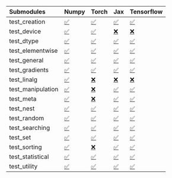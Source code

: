 | Submodules        | Numpy                                                                                                                           | Torch                                                                                                                           | Jax                                                                                                                             | Tensorflow                                                                                                                      |
|:------------------|:--------------------------------------------------------------------------------------------------------------------------------|:--------------------------------------------------------------------------------------------------------------------------------|:--------------------------------------------------------------------------------------------------------------------------------|:--------------------------------------------------------------------------------------------------------------------------------|
| test_creation     | <a href="https://github.com/unifyai/ivy/runs/7887891627?check_suite_focus=true" rel="noopener noreferrer" target="_blank">✅</a> | <a href="https://github.com/unifyai/ivy/runs/7887893600?check_suite_focus=true" rel="noopener noreferrer" target="_blank">✅</a> | <a href="https://github.com/unifyai/ivy/runs/7887895059?check_suite_focus=true" rel="noopener noreferrer" target="_blank">✅</a> | <a href="https://github.com/unifyai/ivy/runs/7887896564?check_suite_focus=true" rel="noopener noreferrer" target="_blank">✅</a> |
| test_device       | <a href="https://github.com/unifyai/ivy/runs/7887891726?check_suite_focus=true" rel="noopener noreferrer" target="_blank">✅</a> | <a href="https://github.com/unifyai/ivy/runs/7887893696?check_suite_focus=true" rel="noopener noreferrer" target="_blank">✅</a> | <a href="https://github.com/unifyai/ivy/runs/7887895151?check_suite_focus=true" rel="noopener noreferrer" target="_blank">❌</a> | <a href="https://github.com/unifyai/ivy/runs/7887896658?check_suite_focus=true" rel="noopener noreferrer" target="_blank">❌</a> |
| test_dtype        | <a href="https://github.com/unifyai/ivy/runs/7887891806?check_suite_focus=true" rel="noopener noreferrer" target="_blank">✅</a> | <a href="https://github.com/unifyai/ivy/runs/7887893803?check_suite_focus=true" rel="noopener noreferrer" target="_blank">✅</a> | <a href="https://github.com/unifyai/ivy/runs/7887895249?check_suite_focus=true" rel="noopener noreferrer" target="_blank">✅</a> | <a href="https://github.com/unifyai/ivy/runs/7887896743?check_suite_focus=true" rel="noopener noreferrer" target="_blank">✅</a> |
| test_elementwise  | <a href="https://github.com/unifyai/ivy/runs/7887891908?check_suite_focus=true" rel="noopener noreferrer" target="_blank">✅</a> | <a href="https://github.com/unifyai/ivy/runs/7887893912?check_suite_focus=true" rel="noopener noreferrer" target="_blank">✅</a> | <a href="https://github.com/unifyai/ivy/runs/7887895324?check_suite_focus=true" rel="noopener noreferrer" target="_blank">✅</a> | <a href="https://github.com/unifyai/ivy/runs/7887896834?check_suite_focus=true" rel="noopener noreferrer" target="_blank">✅</a> |
| test_general      | <a href="https://github.com/unifyai/ivy/runs/7887892033?check_suite_focus=true" rel="noopener noreferrer" target="_blank">✅</a> | <a href="https://github.com/unifyai/ivy/runs/7887894018?check_suite_focus=true" rel="noopener noreferrer" target="_blank">✅</a> | <a href="https://github.com/unifyai/ivy/runs/7887895426?check_suite_focus=true" rel="noopener noreferrer" target="_blank">✅</a> | <a href="https://github.com/unifyai/ivy/runs/7887896933?check_suite_focus=true" rel="noopener noreferrer" target="_blank">✅</a> |
| test_gradients    | <a href="https://github.com/unifyai/ivy/runs/7887892138?check_suite_focus=true" rel="noopener noreferrer" target="_blank">✅</a> | <a href="https://github.com/unifyai/ivy/runs/7887894115?check_suite_focus=true" rel="noopener noreferrer" target="_blank">✅</a> | <a href="https://github.com/unifyai/ivy/runs/7887895521?check_suite_focus=true" rel="noopener noreferrer" target="_blank">✅</a> | <a href="https://github.com/unifyai/ivy/runs/7887897028?check_suite_focus=true" rel="noopener noreferrer" target="_blank">✅</a> |
| test_linalg       | <a href="https://github.com/unifyai/ivy/runs/7887892301?check_suite_focus=true" rel="noopener noreferrer" target="_blank">✅</a> | <a href="https://github.com/unifyai/ivy/runs/7887894207?check_suite_focus=true" rel="noopener noreferrer" target="_blank">❌</a> | <a href="https://github.com/unifyai/ivy/runs/7887895632?check_suite_focus=true" rel="noopener noreferrer" target="_blank">❌</a> | <a href="https://github.com/unifyai/ivy/runs/7887897120?check_suite_focus=true" rel="noopener noreferrer" target="_blank">❌</a> |
| test_manipulation | <a href="https://github.com/unifyai/ivy/runs/7887892499?check_suite_focus=true" rel="noopener noreferrer" target="_blank">✅</a> | <a href="https://github.com/unifyai/ivy/runs/7887894295?check_suite_focus=true" rel="noopener noreferrer" target="_blank">❌</a> | <a href="https://github.com/unifyai/ivy/runs/7887895722?check_suite_focus=true" rel="noopener noreferrer" target="_blank">✅</a> | <a href="https://github.com/unifyai/ivy/runs/7887897215?check_suite_focus=true" rel="noopener noreferrer" target="_blank">✅</a> |
| test_meta         | <a href="https://github.com/unifyai/ivy/runs/7887892631?check_suite_focus=true" rel="noopener noreferrer" target="_blank">✅</a> | <a href="https://github.com/unifyai/ivy/runs/7887894370?check_suite_focus=true" rel="noopener noreferrer" target="_blank">❌</a> | <a href="https://github.com/unifyai/ivy/runs/7887895868?check_suite_focus=true" rel="noopener noreferrer" target="_blank">✅</a> | <a href="https://github.com/unifyai/ivy/runs/7887897303?check_suite_focus=true" rel="noopener noreferrer" target="_blank">✅</a> |
| test_nest         | <a href="https://github.com/unifyai/ivy/runs/7887892758?check_suite_focus=true" rel="noopener noreferrer" target="_blank">✅</a> | <a href="https://github.com/unifyai/ivy/runs/7887894451?check_suite_focus=true" rel="noopener noreferrer" target="_blank">✅</a> | <a href="https://github.com/unifyai/ivy/runs/7887895963?check_suite_focus=true" rel="noopener noreferrer" target="_blank">✅</a> | <a href="https://github.com/unifyai/ivy/runs/7887897443?check_suite_focus=true" rel="noopener noreferrer" target="_blank">✅</a> |
| test_random       | <a href="https://github.com/unifyai/ivy/runs/7887892854?check_suite_focus=true" rel="noopener noreferrer" target="_blank">✅</a> | <a href="https://github.com/unifyai/ivy/runs/7887894545?check_suite_focus=true" rel="noopener noreferrer" target="_blank">✅</a> | <a href="https://github.com/unifyai/ivy/runs/7887896078?check_suite_focus=true" rel="noopener noreferrer" target="_blank">✅</a> | <a href="https://github.com/unifyai/ivy/runs/7887897602?check_suite_focus=true" rel="noopener noreferrer" target="_blank">✅</a> |
| test_searching    | <a href="https://github.com/unifyai/ivy/runs/7887892958?check_suite_focus=true" rel="noopener noreferrer" target="_blank">✅</a> | <a href="https://github.com/unifyai/ivy/runs/7887894622?check_suite_focus=true" rel="noopener noreferrer" target="_blank">✅</a> | <a href="https://github.com/unifyai/ivy/runs/7887896188?check_suite_focus=true" rel="noopener noreferrer" target="_blank">✅</a> | <a href="https://github.com/unifyai/ivy/runs/7887897800?check_suite_focus=true" rel="noopener noreferrer" target="_blank">✅</a> |
| test_set          | <a href="https://github.com/unifyai/ivy/runs/7887893114?check_suite_focus=true" rel="noopener noreferrer" target="_blank">✅</a> | <a href="https://github.com/unifyai/ivy/runs/7887894700?check_suite_focus=true" rel="noopener noreferrer" target="_blank">✅</a> | <a href="https://github.com/unifyai/ivy/runs/7887896263?check_suite_focus=true" rel="noopener noreferrer" target="_blank">✅</a> | <a href="https://github.com/unifyai/ivy/runs/7887898132?check_suite_focus=true" rel="noopener noreferrer" target="_blank">✅</a> |
| test_sorting      | <a href="https://github.com/unifyai/ivy/runs/7887893217?check_suite_focus=true" rel="noopener noreferrer" target="_blank">✅</a> | <a href="https://github.com/unifyai/ivy/runs/7887894792?check_suite_focus=true" rel="noopener noreferrer" target="_blank">❌</a> | <a href="https://github.com/unifyai/ivy/runs/7887896332?check_suite_focus=true" rel="noopener noreferrer" target="_blank">✅</a> | <a href="https://github.com/unifyai/ivy/runs/7887898329?check_suite_focus=true" rel="noopener noreferrer" target="_blank">✅</a> |
| test_statistical  | <a href="https://github.com/unifyai/ivy/runs/7887893342?check_suite_focus=true" rel="noopener noreferrer" target="_blank">✅</a> | <a href="https://github.com/unifyai/ivy/runs/7887894867?check_suite_focus=true" rel="noopener noreferrer" target="_blank">✅</a> | <a href="https://github.com/unifyai/ivy/runs/7887896398?check_suite_focus=true" rel="noopener noreferrer" target="_blank">✅</a> | <a href="https://github.com/unifyai/ivy/runs/7887898445?check_suite_focus=true" rel="noopener noreferrer" target="_blank">✅</a> |
| test_utility      | <a href="https://github.com/unifyai/ivy/runs/7887893443?check_suite_focus=true" rel="noopener noreferrer" target="_blank">✅</a> | <a href="https://github.com/unifyai/ivy/runs/7887894964?check_suite_focus=true" rel="noopener noreferrer" target="_blank">✅</a> | <a href="https://github.com/unifyai/ivy/runs/7887896471?check_suite_focus=true" rel="noopener noreferrer" target="_blank">✅</a> | <a href="https://github.com/unifyai/ivy/runs/7887898590?check_suite_focus=true" rel="noopener noreferrer" target="_blank">✅</a> |